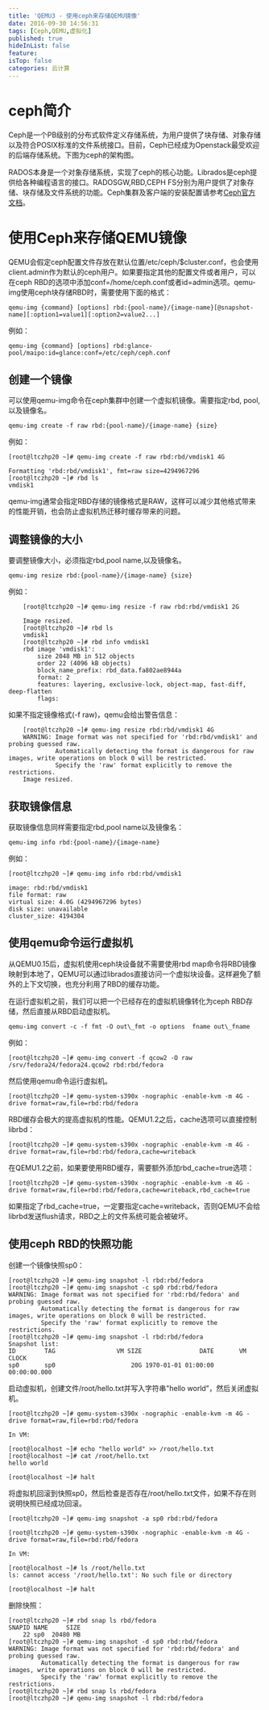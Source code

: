 ```yaml
---
title: 'QEMU3 - 使用ceph来存储QEMU镜像'
date: 2016-09-30 14:56:31
tags: [Ceph,QEMU,虚拟化]
published: true
hideInList: false
feature: 
isTop: false
categories: 云计算
---
```


ceph简介
======

Ceph是一个PB级别的分布式软件定义存储系统，为用户提供了块存储、对象存储以及符合POSIX标准的文件系统接口。目前，Ceph已经成为Openstack最受欢迎的后端存储系统。下图为ceph的架构图。

RADOS本身是一个对象存储系统，实现了ceph的核心功能。Librados是ceph提供给各种编程语言的接口。RADOSGW,RBD,CEPH FS分别为用户提供了对象存储、块存储及文件系统的功能。Ceph集群及客户端的安装配置请参考[Ceph官方文档](http://docs.ceph.com/docs/master/install/)。

使用Ceph来存储QEMU镜像
===============

QEMU会假定ceph配置文件存放在默认位置/etc/ceph/$cluster.conf，也会使用client.admin作为默认的ceph用户。如果要指定其他的配置文件或者用户，可以在ceph RBD的选项中添加conf=/home/ceph.conf或者id=admin选项。qemu-img使用ceph块存储RBD时，需要使用下面的格式：

    qemu-img {command} [options] rbd:{pool-name}/{image-name}[@snapshot-name][:option1=value1][:option2=value2...] 

例如：

    qemu-img {command} [options] rbd:glance-pool/maipo:id=glance:conf=/etc/ceph/ceph.conf 

创建一个镜像
------

可以使用qemu-img命令在ceph集群中创建一个虚拟机镜像。需要指定rbd, pool,以及镜像名。

    qemu-img create -f raw rbd:{pool-name}/{image-name} {size} 

例如：

    [root@ltczhp20 ~]# qemu-img create -f raw rbd:rbd/vmdisk1 4G
    
    Formatting 'rbd:rbd/vmdisk1', fmt=raw size=4294967296
    [root@ltczhp20 ~]# rbd ls
    vmdisk1

qemu-img通常会指定RBD存储的镜像格式是RAW，这样可以减少其他格式带来的性能开销，也会防止虚拟机热迁移时缓存带来的问题。

**调整镜像的大小**
-----------

要调整镜像大小，必须指定rbd,pool name,以及镜像名。

    qemu-img resize rbd:{pool-name}/{image-name} {size} 

例如：
```
    [root@ltczhp20 ~]# qemu-img resize -f raw rbd:rbd/vmdisk1 2G
    
    Image resized.
    [root@ltczhp20 ~]# rbd ls
    vmdisk1
    [root@ltczhp20 ~]# rbd info vmdisk1
    rbd image 'vmdisk1':
        size 2048 MB in 512 objects
        order 22 (4096 kB objects)
        block_name_prefix: rbd_data.fa802ae8944a
        format: 2
        features: layering, exclusive-lock, object-map, fast-diff, deep-flatten
        flags:
```
如果不指定镜像格式(-f raw)，qemu会给出警告信息：
```
    [root@ltczhp20 ~]# qemu-img resize rbd:rbd/vmdisk1 4G
    WARNING: Image format was not specified for 'rbd:rbd/vmdisk1' and probing guessed raw.
             Automatically detecting the format is dangerous for raw images, write operations on block 0 will be restricted.
             Specify the 'raw' format explicitly to remove the restrictions.
    Image resized.
```
**获取镜像信息**
----------

获取镜像信息同样需要指定rbd,pool name以及镜像名：

    qemu-img info rbd:{pool-name}/{image-name}

例如：

    [root@ltczhp20 ~]# qemu-img info rbd:rbd/vmdisk1
    
    image: rbd:rbd/vmdisk1
    file format: raw
    virtual size: 4.0G (4294967296 bytes)
    disk size: unavailable
    cluster_size: 4194304

**使用qemu命令运行虚拟机**
-----------------

从QEMU0.15后，虚拟机使用ceph块设备就不需要使用rbd map命令将RBD镜像映射到本地了，QEMU可以通过librados直接访问一个虚拟块设备。这样避免了额外的上下文切换，也充分利用了RBD的缓存功能。

在运行虚拟机之前，我们可以把一个已经存在的虚拟机镜像转化为ceph RBD存储，然后直接从RBD启动虚拟机。

    qemu-img convert -c -f fmt -O out\_fmt -o options  fname out\_fname 

例如：

    [root@ltczhp20 ~]# qemu-img convert -f qcow2 -O raw /srv/fedora24/fedora24.qcow2 rbd:rbd/fedora

然后使用qemu命令运行虚拟机。

    [root@ltczhp20 ~]# qemu-system-s390x -nographic -enable-kvm -m 4G -drive format=raw,file=rbd:rbd/fedora

RBD缓存会极大的提高虚拟机的性能。QEMU1.2之后，cache选项可以直接控制librbd：

    [root@ltczhp20 ~]# qemu-system-s390x -nographic -enable-kvm -m 4G -drive format=raw,file=rbd:rbd/fedora,cache=writeback

在QEMU1.2之前，如果要使用RBD缓存，需要额外添加rbd_cache=true选项：

    [root@ltczhp20 ~]# qemu-system-s390x -nographic -enable-kvm -m 4G -drive format=raw,file=rbd:rbd/fedora,cache=writeback,rbd_cache=true

如果指定了rbd_cache=true，一定要指定cache=writeback，否则QEMU不会给librbd发送flush请求，RBD之上的文件系统可能会被破坏。

**使用ceph RBD的快照功能**
-------------------

创建一个镜像快照sp0：

    [root@ltczhp20 ~]# qemu-img snapshot -l rbd:rbd/fedora
    [root@ltczhp20 ~]# qemu-img snapshot -c sp0 rbd:rbd/fedora
    WARNING: Image format was not specified for 'rbd:rbd/fedora' and probing guessed raw.
             Automatically detecting the format is dangerous for raw images, write operations on block 0 will be restricted.
             Specify the 'raw' format explicitly to remove the restrictions.
    [root@ltczhp20 ~]# qemu-img snapshot -l rbd:rbd/fedora
    Snapshot list:
    ID        TAG                 VM SIZE                DATE       VM CLOCK
    sp0       sp0                     20G 1970-01-01 01:00:00   00:00:00.000

启动虚拟机，创建文件/root/hello.txt并写入字符串"hello world"，然后关闭虚拟机。

    [root@ltczhp20 ~]# qemu-system-s390x -nographic -enable-kvm -m 4G -drive format=raw,file=rbd:rbd/fedora
    
    In VM:
    
    [root@localhost ~]# echo "hello world" >> /root/hello.txt
    [root@localhost ~]# cat /root/hello.txt
    hello world
    
    [root@localhost ~]# halt

将虚拟机回滚到快照sp0，然后检查是否存在/root/hello.txt文件，如果不存在则说明快照已经成功回滚。

    [root@ltczhp20 ~]# qemu-img snapshot -a sp0 rbd:rbd/fedora
    
    [root@ltczhp20 ~]# qemu-system-s390x -nographic -enable-kvm -m 4G -drive format=raw,file=rbd:rbd/fedora
    
    In VM:
    
    [root@localhost ~]# ls /root/hello.txt
    ls: cannot access '/root/hello.txt': No such file or directory
    
    [root@localhost ~]# halt

删除快照：

    [root@ltczhp20 ~]# rbd snap ls rbd/fedora
    SNAPID NAME     SIZE
        22 sp0  20480 MB
    [root@ltczhp20 ~]# qemu-img snapshot -d sp0 rbd:rbd/fedora
    WARNING: Image format was not specified for 'rbd:rbd/fedora' and probing guessed raw.
             Automatically detecting the format is dangerous for raw images, write operations on block 0 will be restricted.
             Specify the 'raw' format explicitly to remove the restrictions.
    [root@ltczhp20 ~]# rbd snap ls rbd/fedora
    [root@ltczhp20 ~]# qemu-img snapshot -l rbd:rbd/fedora